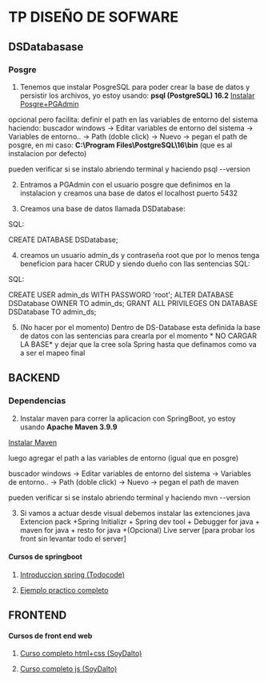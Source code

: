 # TP DISEÑO DE SOFWARE

## DSDatabasase

### Posgre

1. Tenemos que instalar PosgreSQL para poder crear la base de datos y persistir los archivos, yo estoy usando: **psql (PostgreSQL) 16.2**
[Instalar Posgre+PGAdmin](https://www.postgresql.org/download/)

opcional pero facilita: definir el path en las variables de entorno del sistema haciendo:
buscador windows -> Editar variables de entorno del sistema -> Variables de entorno.. -> Path (doble click) -> Nuevo -> pegan el path de posgre, en mi caso: **C:\Program Files\PostgreSQL\16\bin** (que es al instalacion por defecto)

pueden verificar si se instalo abriendo terminal y haciendo psql --version

2. Entramos a PGAdmin con el usuario posgre que definimos en la instalacion y creamos una base de datos el localhost puerto 5432

3. Creamos una base de datos llamada DSDatabase:

SQL:

CREATE DATABASE DSDatabase;

4.  creamos un usuario admin_ds y contraseña root que por lo menos tenga beneficion para hacer CRUD y siendo dueño con llas sentencias SQL:

SQL:

CREATE USER admin_ds WITH PASSWORD 'root';
ALTER DATABASE DSDatabase OWNER TO admin_ds;
GRANT ALL PRIVILEGES ON DATABASE DSDatabase TO admin_ds;

5. (No hacer por el momento) Dentro de DS-Database esta definida la base de datos con las sentencias para crearla por el momento * NO CARGAR LA BASE* y dejar que la cree sola Spring hasta que definamos como va a ser el mapeo final 

## BACKEND

### Dependencias

2. Instalar maven para correr la aplicacion con SpringBoot, yo estoy usando **Apache Maven 3.9.9**

[Instalar Maven](https://maven.apache.org/download.cgi)

luego agregar el path a las variables de entorno (igual que en posgre)

buscador windows -> Editar variables de entorno del sistema -> Variables de entorno.. -> Path (doble click) -> Nuevo -> pegan el path de maven

pueden verificar si se instalo abriendo terminal y haciendo mvn --version

3. Si vamos a actuar desde visual debemos instalar las extenciones java Extencion pack +Spring Initializr + Spring dev tool + Debugger for java + maven for java + resto for java +(Opcional) Live server [para probar los front sin levantar todo el server]

#### Cursos de springboot

1. [Introduccion spring (Todocode)](https://www.youtube.com/watch?v=8X2acANBuLk&t=2785s&ab_channel=TodoCode)

2. [Ejemplo practico completo](https://www.youtube.com/watch?v=M7lhQMzzHWU&t=923s&ab_channel=DIF%E2%84%A2)

## FRONTEND

#### Cursos de front end web

1. [Curso completo html+css (SoyDalto)](https://www.youtube.com/watch?v=ELSm-G201Ls&t=11648s&ab_channel=SoyDalto)

2. [Curso completo js (SoyDalto)](https://www.youtube.com/watch?v=z95mZVUcJ-E&t=558s&ab_channel=SoyDalto)

